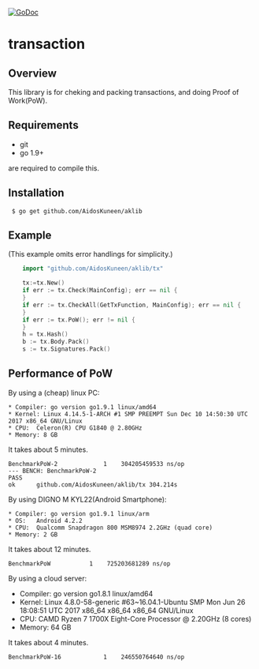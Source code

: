  [![GoDoc](https://godoc.org/github.com/AidosKuneen/aklib/tx?status.svg)](https://godoc.org/github.com/AidosKuneen/aklib/tx)

# transaction

## Overview

This  library is for cheking and packing transactions, and doing Proof of Work(PoW).

## Requirements

* git
* go 1.9+

are required to compile this.

## Installation

     $ go get github.com/AidosKuneen/aklib


## Example
(This example omits error handlings for simplicity.)

```go
	import "github.com/AidosKuneen/aklib/tx"

	tx:=tx.New()
	if err := tx.Check(MainConfig); err == nil {
	}
	if err := tx.CheckAll(GetTxFunction, MainConfig); err == nil {
	}
	if err := tx.PoW(); err != nil {
	}
	h = tx.Hash()
	b := tx.Body.Pack()
	s := tx.Signatures.Pack()
```


## Performance of PoW

By using a (cheap) linux PC:

```
* Compiler: go version go1.9.1 linux/amd64
* Kernel: Linux 4.14.5-1-ARCH #1 SMP PREEMPT Sun Dec 10 14:50:30 UTC 2017 x86_64 GNU/Linux
* CPU:  Celeron(R) CPU G1840 @ 2.80GHz 
* Memory: 8 GB
```

It takes about 5 minutes.

```
BenchmarkPoW-2   	       1	304205459533 ns/op
--- BENCH: BenchmarkPoW-2
PASS
ok  	github.com/AidosKuneen/aklib/tx	304.214s
```

By using DIGNO M KYL22(Android Smartphone):

```
* Compiler: go version go1.9.1 linux/arm
* OS: 	Android 4.2.2
* CPU:	Qualcomm Snapdragon 800 MSM8974 2.2GHz (quad core)
* Memory: 2 GB
```

It takes about 12 minutes.

```
BenchmarkPoW 	       1	725203681289 ns/op
```

By using a cloud server:

* Compiler: go version go1.8.1 linux/amd64
* Kernel: Linux 4.8.0-58-generic #63~16.04.1-Ubuntu SMP Mon Jun 26 18:08:51 UTC 2017 x86_64 x86_64 x86_64 GNU/Linux
* CPU:  CAMD Ryzen 7 1700X Eight-Core Processor @ 2.20GHz (8 cores)
* Memory: 64 GB


It takes about 4 minutes.

```
BenchmarkPoW-16    	       1	246550764640 ns/op
```